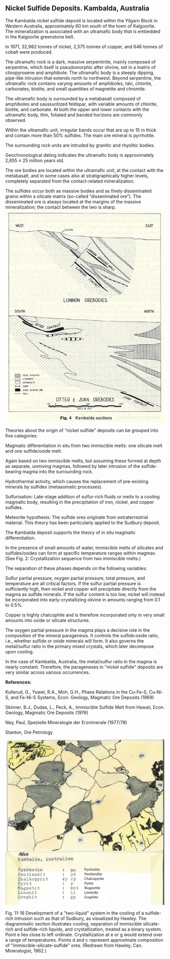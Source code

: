## Nickel Sulfide Deposits. Kambalda, Australia

The Kambalda nickel sulfide deposit is located within the Yilgarn Block in Western Australia, approximately 60 km south of the town of Kalgoorlie.
The mineralization is associated with an ultramafic body that is embedded in the Kalgoorlie greenstone belt.

In 1971, 32,982 tonnes of nickel, 2,575 tonnes of copper, and 646 tonnes of cobalt were produced.

The ultramafic rock is a dark, massive serpentinite, mainly composed of serpentine, which itself is pseudomorphic after olivine, set in a matrix of clinopyroxene and amphibole.
The ultramafic body is a steeply dipping, pipe-like intrusion that extends north to northwest.
Beyond serpentine, the ultramafic rock contains varying amounts of amphiboles, talc, chlorite, carbonates, biotite, and small quantities of magnetite and chromite.

The ultramafic body is surrounded by a metabasalt composed of amphiboles and saussuritized feldspar, with variable amounts of chlorite, biotite, and carbonate.
At both the upper and lower contacts with the ultramafic body, thin, foliated and banded horizons are commonly observed.

Within the ultramafic unit, irregular bands occur that are up to 15 m thick and contain more than 50% sulfides.
The main ore mineral is pyrrhotite.

The surrounding rock units are intruded by granitic and rhyolitic bodies.

Geochronological dating indicates the ultramafic body is approximately 2,655 ± 25 million years old.

The ore bodies are located within the ultramafic unit, at the contact with the metabasalt, and in some cases also at stratigraphically higher levels, completely separated from the contact-related mineralization.

The sulfides occur both as massive bodies and as finely disseminated grains within a silicate matrix (so-called “disseminated ore”). The disseminated ore is always located at the margins of the massive mineralization; the contact between the two is sharp.
![20 Kambalda cross section](https://github.com/DinaKlim/OD_RL_notes/blob/main/RL_notes/20_Kambalda/20%20Kambalda%20cross%20section.jpg)

Theories about the origin of “nickel sulfide” deposits can be grouped into five categories:

Magmatic differentiation in situ from two immiscible melts: one silicate melt and one sulfide/oxide melt.

Again based on two immiscible melts, but assuming these formed at depth as separate, unmixing magmas, followed by later intrusion of the sulfide-bearing magma into the surrounding rock.

Hydrothermal activity, which causes the replacement of pre-existing minerals by sulfides (metasomatic processes).

Sulfurisation: Late-stage addition of sulfur-rich fluids or melts to a cooling magmatic body, resulting in the precipitation of iron, nickel, and copper sulfides.

Meteorite hypothesis: The sulfide ores originate from extraterrestrial material. This theory has been particularly applied to the Sudbury deposit.

The Kambalda deposit supports the theory of in situ magmatic differentiation.

In the presence of small amounts of water, immiscible melts of silicates and sulfides/oxides can form at specific temperature ranges within magmas. (See Fig. 2: Crystallization sequence from two immiscible melts.) 

The separation of these phases depends on the following variables:

Sulfur partial pressure, oxygen partial pressure, total pressure, and temperature are all critical factors. If the sulfur partial pressure is sufficiently high, then nickel and copper will precipitate directly from the magma as sulfide minerals. If the sulfur content is too low, nickel will instead be incorporated into early-crystallizing olivine in amounts ranging from 0.1 to 0.5%.

Copper is highly chalcophile and is therefore incorporated only in very small amounts into oxide or silicate structures.

The oxygen partial pressure in the magma plays a decisive role in the composition of the mineral paragenesis. It controls the sulfide:oxide ratio, i.e., whether sulfide or oxide minerals will form. It also governs the metal/sulfur ratio in the primary mixed crystals, which later decompose upon cooling.

In the case of Kambalda, Australia, the metal/sulfur ratio in the magma is nearly constant. Therefore, the parageneses in "nickel sulfide" deposits are very similar across various occurrences.

**References:**

Kullerud, G., Yuwel, R.A., Moh, G.H., Phase Relations in the Cu-Fe-S, Cu-Ni-S, and Fe-Ni-S Systems, Econ. Geology, Magmatic Ore Deposits (1969)

Skinner, B.J., Dudas, L., Peck, A., Immiscible Sulfide Melt from Hawaii, Econ. Geology, Magmatic Ore Deposits (1976)

Ney, Paul, Spezielle Mineralogie der Erzminerale (1977/78)

Stanton, Ore Petrology

![20 Kambalda sketch](https://github.com/DinaKlim/OD_RL_notes/blob/main/RL_notes/20_Kambalda/20%20Kambalda%201.jpg)


Fig. 11-16 Development of a "two-liquid" system in the cooling of a sulfide-rich intrusion such as that of Sudbury, as visualized by Hawley. The diagrammatic section illustrates cooling, separation of immiscible silicate-rich and sulfide-rich liquids, and crystallization, treated as a binary system. Point e lies close to left ordinate. Crystallization at e or g would extend over a range of temperatures. Points d and c represent approximate composition of "immiscible-silicate-sulfide" ores. (Redrawn from Hawley, Can. Mineralogist, 1962.)
